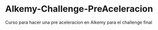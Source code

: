 # Alkemy-Challenge-PreAceleracion
Curso para hacer una pre aceleracion en Alkemy para el challenge final
